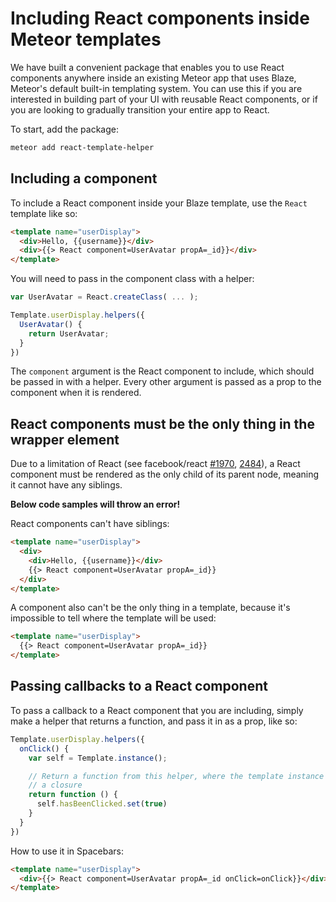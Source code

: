 <h1>Including React components inside Meteor templates</h1>

We have built a convenient package that enables you to use React components anywhere inside an existing Meteor app that uses Blaze, Meteor's default built-in templating system. You can use this if you are interested in building part of your UI with reusable React components, or if you are looking to gradually transition your entire app to React.

To start, add the package:

```sh
meteor add react-template-helper
```

## Including a component

To include a React component inside your Blaze template, use the `React` template like so:

```html
<template name="userDisplay">
  <div>Hello, {{username}}</div>
  <div>{{> React component=UserAvatar propA=_id}}</div>
</template>
```

You will need to pass in the component class with a helper:

```js
var UserAvatar = React.createClass( ... );

Template.userDisplay.helpers({
  UserAvatar() {
    return UserAvatar;
  }
})
```

The `component` argument is the React component to include, which should be passed in with a helper. Every other argument is passed as a prop to the component when it is rendered.

## React components must be the only thing in the wrapper element

Due to a limitation of React (see facebook/react [#1970](https://github.com/facebook/react/issues/1970), [2484](https://github.com/facebook/react/issues/2484)), a React component must be rendered as the only child of its parent node, meaning it cannot have any siblings.

**Below code samples will throw an error!**

React components can't have siblings:

```html
<template name="userDisplay">
  <div>
    <div>Hello, {{username}}</div>
    {{> React component=UserAvatar propA=_id}}
  </div>
</template>
```

A component also can't be the only thing in a template, because it's impossible to tell where the template will be used:

```html
<template name="userDisplay">
  {{> React component=UserAvatar propA=_id}}
</template>
```

## Passing callbacks to a React component

To pass a callback to a React component that you are including, simply make a helper that returns a function, and pass it in as a prop, like so:

```js
Template.userDisplay.helpers({
  onClick() {
    var self = Template.instance();

    // Return a function from this helper, where the template instance is in
    // a closure
    return function () {
      self.hasBeenClicked.set(true)
    }
  }
})
```

How to use it in Spacebars:

```html
<template name="userDisplay">
  <div>{{> React component=UserAvatar propA=_id onClick=onClick}}</div>
</template>
```
